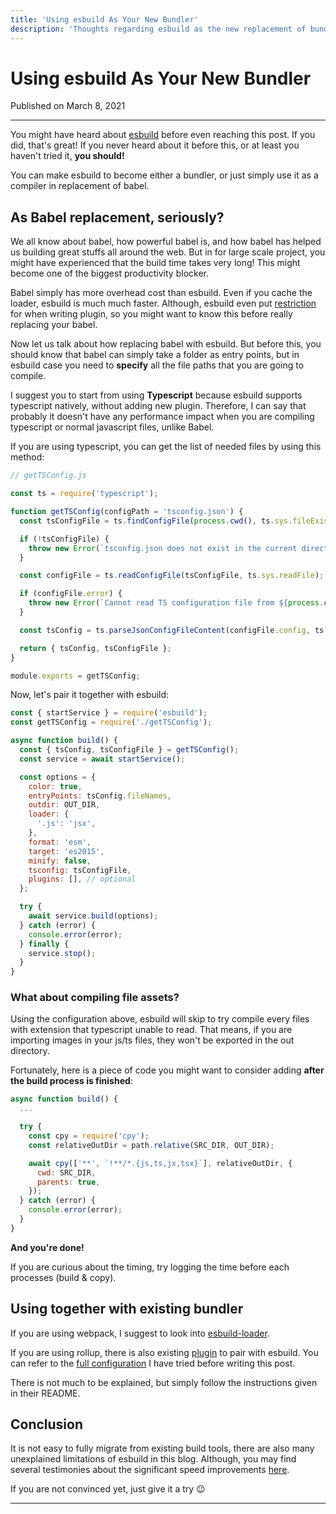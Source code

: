 ```yaml
---
title: 'Using esbuild As Your New Bundler'
description: 'Thoughts regarding esbuild as the new replacement of bundle & webpack for developing packages.'
---
```


# Using esbuild As Your New Bundler

Published on March 8, 2021

---

You might have heard about [esbuild](https://esbuild.github.io/) before even reaching this post. If you did, that's great! If you never heard about it before this, or at least you haven't tried it, **you should!**

You can make esbuild to become either a bundler, or just simply use it as a compiler in replacement of babel.

## As Babel replacement, seriously?

We all know about babel, how powerful babel is, and how babel has helped us building great stuffs all around the web. But in for large scale project, you might have experienced that the build time takes very long! This might become one of the biggest productivity blocker.

Babel simply has more overhead cost than esbuild. Even if you cache the loader, esbuild is much much faster. Although, esbuild even put [restriction](https://esbuild.github.io/plugins/#plugin-api-limitations) for when writing plugin, so you might want to know this before really replacing your babel.

Now let us talk about how replacing babel with esbuild. But before this, you should know that babel can simply take a folder as entry points, but in esbuild case you need to **specify** all the file paths that you are going to compile.

I suggest you to start from using **Typescript** because esbuild supports typescript natively, without adding new plugin. Therefore, I can say that probably it doesn't have any performance impact when you are compiling typescript or normal javascript files, unlike Babel.

If you are using typescript, you can get the list of needed files by using this method:

```js
// getTSConfig.js

const ts = require('typescript');

function getTSConfig(configPath = 'tsconfig.json') {
  const tsConfigFile = ts.findConfigFile(process.cwd(), ts.sys.fileExists, configPath);

  if (!tsConfigFile) {
    throw new Error(`tsconfig.json does not exist in the current directory: ${process.cwd()}`);
  }

  const configFile = ts.readConfigFile(tsConfigFile, ts.sys.readFile);

  if (configFile.error) {
    throw new Error(`Cannot read TS configuration file from ${process.cwd()}: ${configFile.error}`);
  }

  const tsConfig = ts.parseJsonConfigFileContent(configFile.config, ts.sys, process.cwd());

  return { tsConfig, tsConfigFile };
}

module.exports = getTSConfig;
```

Now, let's pair it together with esbuild:

```js
const { startService } = require('esbuild');
const getTSConfig = require('./getTSConfig');

async function build() {
  const { tsConfig, tsConfigFile } = getTSConfig();
  const service = await startService();

  const options = {
    color: true,
    entryPoints: tsConfig.fileNames,
    outdir: OUT_DIR,
    loader: {
      '.js': 'jsx',
    },
    format: 'esm',
    target: 'es2015',
    minify: false,
    tsconfig: tsConfigFile,
    plugins: [], // optional
  };

  try {
    await service.build(options);
  } catch (error) {
    console.error(error);
  } finally {
    service.stop();
  }
}
```

### What about compiling file assets?

Using the configuration above, esbuild will skip to try compile every files with extension that typescript unable to read. That means, if you are importing images in your js/ts files, they won't be exported in the out directory.

Fortunately, here is a piece of code you might want to consider adding **after the build process is finished**:

```js
async function build() {
  ...

  try {
    const cpy = require('cpy');
    const relativeOutDir = path.relative(SRC_DIR, OUT_DIR);

    await cpy(['**', `!**/*.{js,ts,jx,tsx}`], relativeOutDir, {
      cwd: SRC_DIR,
      parents: true,
    });
  } catch (error) {
    console.error(error);
  }
}
```

**And you're done!**

If you are curious about the timing, try logging the time before each processes (build & copy).

## Using together with existing bundler

If you are using webpack, I suggest to look into [esbuild-loader](https://github.com/privatenumber/esbuild-loader).

If you are using rollup, there is also existing [plugin](https://github.com/egoist/rollup-plugin-esbuild) to pair with esbuild. You can refer to the [full configuration](https://github.com/josteph/elastic-node-example/blob/main/rollup.config.js) I have tried before writing this post.

There is not much to be explained, but simply follow the instructions given in their README.

## Conclusion

It is not easy to fully migrate from existing build tools, there are also many unexplained limitations of esbuild in this blog. Although, you may find several testimonies about the significant speed improvements [here](https://github.com/privatenumber/esbuild-loader/issues/13).

If you are not convinced yet, just give it a try 😉

---
